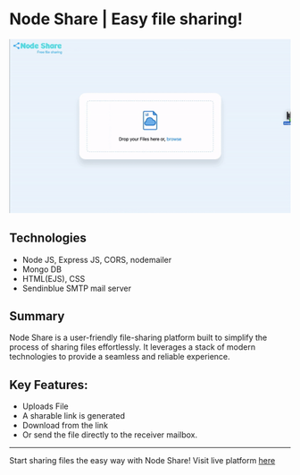 # Node Share | Easy file sharing!




![preview](https://github.com/Me-amarJEEt/nodeShare/blob/main/public/media/node-share.gif)

## Technologies
* Node JS, Express JS, CORS, nodemailer
* Mongo DB
* HTML(EJS), CSS
* Sendinblue SMTP mail server


## Summary
Node Share is a user-friendly file-sharing platform built to simplify the process of sharing files effortlessly. It leverages a stack of modern technologies to provide a seamless and reliable experience.


## Key Features:

* Uploads File
* A sharable link is generated 
* Download from the link 
* Or send the file directly to the receiver mailbox.

---
Start sharing files the easy way with Node Share! Visit live platform [here](https://quick-share-geui.onrender.com/)

